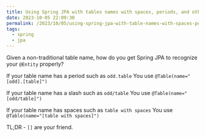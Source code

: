 ```yaml
---
title: Using Spring JPA with tables names with spaces, periods, and other special characters
date: 2023-10-05 22:09:30
permalink: /2023/10/05/using-spring-jpa-with-table-names-with-spaces-periods-and-other-special-characters/
tags:
  - spring
  - jpa
---
```


Given a non-traditional table name, how do you get Spring JPA to recognize your `@Entity` properly?

If your table name has a period such as `odd.table` You use `@Table(name="[odd].[table]")`

If your table name has a slash such as `odd/table` You use `@Table(name="[odd/table]")`

If your table name has spaces such as `table with spaces` You use `@Table(name="[table with spaces]")`

TL;DR - `[]` are your friend.
